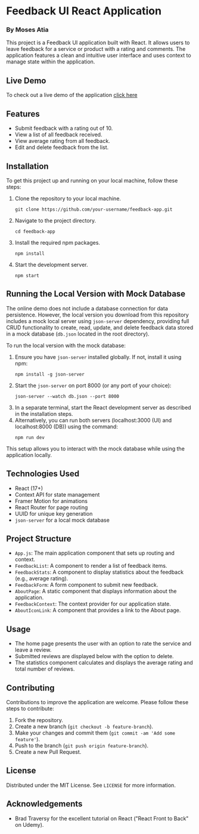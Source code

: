 # Feedback UI React Application

### By Moses Atia

This project is a Feedback UI application built with React. It allows users to leave feedback for a service or product with a rating and comments. The application features a clean and intuitive user interface and uses context to manage state within the application.

## Live Demo

To check out a live demo of the application [click here](https://feedback-app-m-a.netlify.app/)

## Features

- Submit feedback with a rating out of 10.
- View a list of all feedback received.
- View average rating from all feedback.
- Edit and delete feedback from the list.

## Installation

To get this project up and running on your local machine, follow these steps:

1. Clone the repository to your local machine.
   ```
   git clone https://github.com/your-username/feedback-app.git
   ```
2. Navigate to the project directory.
   ```
   cd feedback-app
   ```
3. Install the required npm packages.
   ```
   npm install
   ```
4. Start the development server.
   ```
   npm start
   ```

## Running the Local Version with Mock Database

The online demo does not include a database connection for data persistence. However, the local version you download from this repository includes a mock local server using `json-server` dependency, providing full CRUD functionality to create, read, update, and delete feedback data stored in a mock database (`db.json` located in the root directory).

To run the local version with the mock database:

1. Ensure you have `json-server` installed globally. If not, install it using npm:
   ```
   npm install -g json-server
   ```
2. Start the `json-server` on port 8000 (or any port of your choice):
   ```
   json-server --watch db.json --port 8000
   ```
3. In a separate terminal, start the React development server as described in the installation steps.
4. Alternatively, you can run both servers (localhost:3000 (UI) and localhost:8000 (DB)) using the command:
   ```
   npm run dev
   ```

This setup allows you to interact with the mock database while using the application locally.

## Technologies Used

- React (17+)
- Context API for state management
- Framer Motion for animations
- React Router for page routing
- UUID for unique key generation
- `json-server` for a local mock database

## Project Structure

- `App.js`: The main application component that sets up routing and context.
- `FeedbackList`: A component to render a list of feedback items.
- `FeedbackStats`: A component to display statistics about the feedback (e.g., average rating).
- `FeedbackForm`: A form component to submit new feedback.
- `AboutPage`: A static component that displays information about the application.
- `FeedbackContext`: The context provider for our application state.
- `AboutIconLink`: A component that provides a link to the About page.

## Usage

- The home page presents the user with an option to rate the service and leave a review.
- Submitted reviews are displayed below with the option to delete.
- The statistics component calculates and displays the average rating and total number of reviews.

## Contributing

Contributions to improve the application are welcome. Please follow these steps to contribute:

1. Fork the repository.
2. Create a new branch (`git checkout -b feature-branch`).
3. Make your changes and commit them (`git commit -am 'Add some feature'`).
4. Push to the branch (`git push origin feature-branch`).
5. Create a new Pull Request.

## License

Distributed under the MIT License. See `LICENSE` for more information.

## Acknowledgements

- Brad Traversy for the excellent tutorial on React ("React Front to Back" on Udemy).
